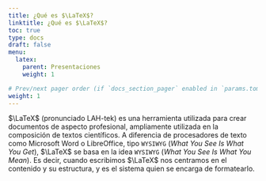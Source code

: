 ```yaml
---
title: ¿Qué es $\LaTeX$?
linktitle: ¿Qué es $\LaTeX$?
toc: true
type: docs
draft: false
menu:
  latex:
    parent: Presentaciones
    weight: 1

# Prev/next pager order (if `docs_section_pager` enabled in `params.toml`)
weight: 1
---
```


$\LaTeX$ (pronunciado LAH-tek) es una herramienta utilizada para crear documentos de aspecto profesional, ampliamente utilizada en la composición de textos científicos. A diferencia de procesadores de texto como Microsoft Word o LibreOffice, tipo `WYSIWYG` (_What You See Is What You Get_), $\LaTeX$ se basa en la idea `WYSIWYG` (_What You See Is What You Mean_). Es decir, cuando escribimos $\LaTeX$ nos centramos en el contenido y su estructura, y es el sistema quien se encarga de formatearlo.